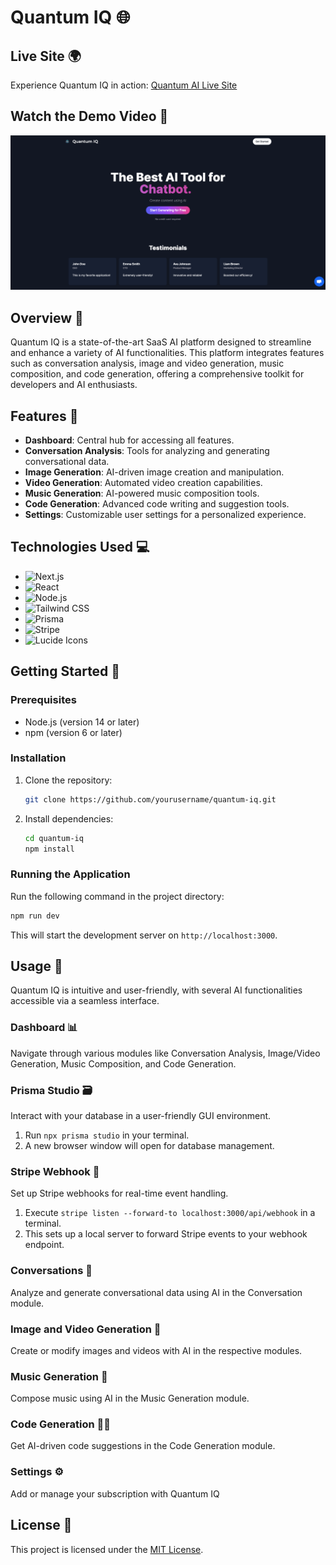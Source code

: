 # Quantum IQ 🌐

## Live Site 🌍

Experience Quantum IQ in action: [Quantum AI Live Site](https://quantum-ai-2gzy.vercel.app/)

## Watch the Demo Video 🎥

<a href="https://www.youtube.com/watch?v=nOwf1Cwz32I" >
    <img src="/public/youtube.png" alt="Watch the video" width="600"/>
</a>

## Overview 📖

Quantum IQ is a state-of-the-art SaaS AI platform designed to streamline and enhance a variety of AI functionalities. This platform integrates features such as conversation analysis, image and video generation, music composition, and code generation, offering a comprehensive toolkit for developers and AI enthusiasts.

## Features 🌟

- **Dashboard**: Central hub for accessing all features.
- **Conversation Analysis**: Tools for analyzing and generating conversational data.
- **Image Generation**: AI-driven image creation and manipulation.
- **Video Generation**: Automated video creation capabilities.
- **Music Generation**: AI-powered music composition tools.
- **Code Generation**: Advanced code writing and suggestion tools.
- **Settings**: Customizable user settings for a personalized experience.

## Technologies Used 💻

- ![Next.js](https://img.shields.io/badge/Next.js-000000?style=for-the-badge&logo=nextdotjs&logoColor=white)
- ![React](https://img.shields.io/badge/React-20232A?style=for-the-badge&logo=react&logoColor=61DAFB)
- ![Node.js](https://img.shields.io/static/v1?style=for-the-badge&message=Node.js&color=339933&logo=Node.js&logoColor=FFFFFF&label=)
- ![Tailwind CSS](https://img.shields.io/badge/Tailwind_CSS-38B2AC?style=for-the-badge&logo=tailwind-css&logoColor=white)
- ![Prisma](https://img.shields.io/badge/Prisma-3982CE?style=for-the-badge&logo=Prisma&logoColor=white)
- ![Stripe](https://img.shields.io/badge/Stripe-008CDD?style=for-the-badge&logo=Stripe&logoColor=white)
- ![Lucide Icons](https://img.shields.io/badge/Lucide_Icons-4A4A55?style=for-the-badge&logo=Lucide&logoColor=white)

## Getting Started 🚀

### Prerequisites

- Node.js (version 14 or later)
- npm (version 6 or later)

### Installation

1. Clone the repository:
   ```bash
   git clone https://github.com/yourusername/quantum-iq.git
   ```
2. Install dependencies:
   ```bash
   cd quantum-iq
   npm install
   ```

### Running the Application

Run the following command in the project directory:
```bash
npm run dev
```
This will start the development server on `http://localhost:3000`.

## Usage 📝

Quantum IQ is intuitive and user-friendly, with several AI functionalities accessible via a seamless interface.

### Dashboard 📊

Navigate through various modules like Conversation Analysis, Image/Video Generation, Music Composition, and Code Generation.

### Prisma Studio 🗃️

Interact with your database in a user-friendly GUI environment.

1. Run `npx prisma studio` in your terminal.
2. A new browser window will open for database management.

### Stripe Webhook 🛒

Set up Stripe webhooks for real-time event handling.

1. Execute `stripe listen --forward-to localhost:3000/api/webhook` in a terminal.
2. This sets up a local server to forward Stripe events to your webhook endpoint.

### Conversations 💬

Analyze and generate conversational data using AI in the Conversation module.

### Image and Video Generation 🎨

Create or modify images and videos with AI in the respective modules.

### Music Generation 🎵

Compose music using AI in the Music Generation module.

### Code Generation 👨‍💻

Get AI-driven code suggestions in the Code Generation module.

### Settings ⚙️

Add or manage your subscription with Quantum IQ

## License 📄

This project is licensed under the [MIT License](LICENSE).
